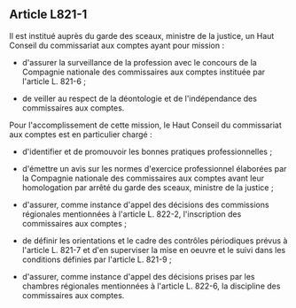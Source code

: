 Article L821-1
----
Il est institué auprès du garde des sceaux, ministre de la justice, un Haut
Conseil du commissariat aux comptes ayant pour mission :

- d'assurer la surveillance de la profession avec le concours de la Compagnie
nationale des commissaires aux comptes instituée par l'article L. 821-6 ;

- de veiller au respect de la déontologie et de l'indépendance des commissaires
aux comptes.

Pour l'accomplissement de cette mission, le Haut Conseil du commissariat aux
comptes est en particulier chargé :

- d'identifier et de promouvoir les bonnes pratiques professionnelles ;

- d'émettre un avis sur les normes d'exercice professionnel élaborées par la
Compagnie nationale des commissaires aux comptes avant leur homologation par
arrêté du garde des sceaux, ministre de la justice ;

- d'assurer, comme instance d'appel des décisions des commissions régionales
mentionnées à l'article L. 822-2, l'inscription des commissaires aux comptes ;

- de définir les orientations et le cadre des contrôles périodiques prévus à
l'article L. 821-7 et d'en superviser la mise en oeuvre et le suivi dans les
conditions définies par l'article L. 821-9 ;

- d'assurer, comme instance d'appel des décisions prises par les chambres
régionales mentionnées à l'article L. 822-6, la discipline des commissaires aux
comptes.
